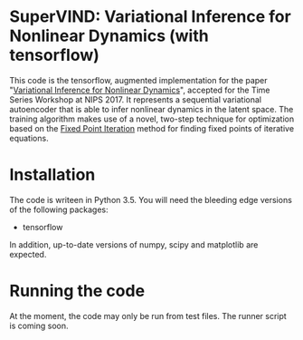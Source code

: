 # SuperVIND: Variational Inference for Nonlinear Dynamics (with tensorflow)


This code is the tensorflow, augmented implementation for the paper "[Variational Inference for Nonlinear Dynamics](https://github.com/dhernandd/vind/blob/master/paper/nips_workshop.pdf)", accepted for the Time Series Workshop at NIPS 2017. It represents a sequential variational autoencoder that is able to infer nonlinear dynamics in the latent space. The training algorithm makes use of a novel, two-step technique for optimization based on the [Fixed Point Iteration](https://en.wikipedia.org/wiki/Fixed-point_iteration) method for finding fixed points of iterative equations.

# Installation

The code is writeen in Python 3.5. You will need the bleeding edge versions of the following packages:

- tensorflow

In addition, up-to-date versions of numpy, scipy and matplotlib are expected.

# Running the code

At the moment, the code may only be run from test files. The runner script is coming soon.

